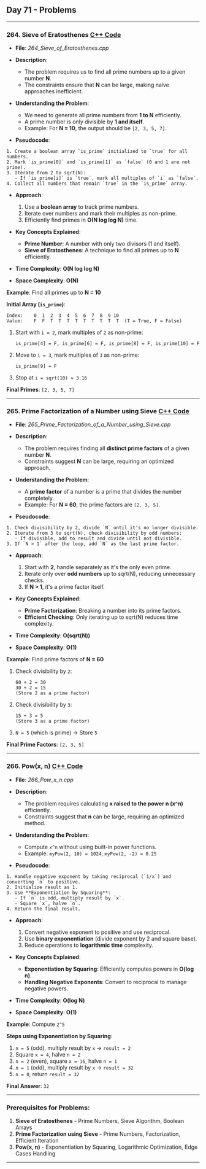 ## Day 71 - Problems  

---

### 264. **Sieve of Eratosthenes** [C++ Code](./_264_Sieve_of_Eratosthenes.cpp)  

- **File**: _264_Sieve_of_Eratosthenes.cpp_  
- **Description**:  
  - The problem requires us to find all prime numbers up to a given number **N**.
  - The constraints ensure that **N** can be large, making naive approaches inefficient.  
  
- **Understanding the Problem**:  
  - We need to generate all prime numbers from **1 to N** efficiently.
  - A prime number is only divisible by **1 and itself**.
  - Example: For **N = 10**, the output should be `[2, 3, 5, 7]`.
  
- **Pseudocode**:
```
1. Create a boolean array `is_prime` initialized to `true` for all numbers.
2. Mark `is_prime[0]` and `is_prime[1]` as `false` (0 and 1 are not prime).
3. Iterate from 2 to sqrt(N):
   - If `is_prime[i]` is `true`, mark all multiples of `i` as `false`.
4. Collect all numbers that remain `true` in the `is_prime` array.
```

- **Approach**:  
  1. Use a **boolean array** to track prime numbers.
  2. Iterate over numbers and mark their multiples as non-prime.
  3. Efficiently find primes in **O(N log log N)** time.

- **Key Concepts Explained**:  
  - **Prime Number**: A number with only two divisors (1 and itself).
  - **Sieve of Eratosthenes**: A technique to find all primes up to **N** efficiently.

- **Time Complexity**: **O(N log log N)**
- **Space Complexity**: **O(N)**

**Example**: Find all primes up to **N = 10**  

**Initial Array (`is_prime`)**:  
```
Index:    0  1  2  3  4  5  6  7  8  9 10
Value:    F  F  T  T  T  T  T  T  T  T  T  (T = True, F = False)
```
1. Start with `i = 2`, mark multiples of `2` as non-prime:  
   ```
   is_prime[4] = F, is_prime[6] = F, is_prime[8] = F, is_prime[10] = F
   ```
2. Move to `i = 3`, mark multiples of `3` as non-prime:  
   ```
   is_prime[9] = F
   ```
3. Stop at `i = sqrt(10) ≈ 3.16`  

**Final Primes**: `[2, 3, 5, 7]` 

---

### 265. **Prime Factorization of a Number using Sieve** [C++ Code](./_265_Prime_Factorization_of_a_Number_using_Sieve.cpp)  

- **File**: _265_Prime_Factorization_of_a_Number_using_Sieve.cpp_  
- **Description**:  
  - The problem requires finding all **distinct prime factors** of a given number **N**.
  - Constraints suggest **N** can be large, requiring an optimized approach.
  
- **Understanding the Problem**:  
  - A **prime factor** of a number is a prime that divides the number completely.
  - Example: For **N = 60**, the prime factors are `[2, 3, 5]`.

- **Pseudocode**:
```
1. Check divisibility by 2, divide `N` until it's no longer divisible.
2. Iterate from 3 to sqrt(N), check divisibility by odd numbers:
   - If divisible, add to result and divide until not divisible.
3. If `N > 1` after the loop, add `N` as the last prime factor.
```

- **Approach**:  
  1. Start with **2**, handle separately as it's the only even prime.
  2. Iterate only over **odd numbers** up to sqrt(N), reducing unnecessary checks.
  3. If **N > 1**, it's a prime factor itself.

- **Key Concepts Explained**:  
  - **Prime Factorization**: Breaking a number into its prime factors.
  - **Efficient Checking**: Only iterating up to sqrt(N) reduces time complexity.

- **Time Complexity**: **O(sqrt(N))**
- **Space Complexity**: **O(1)**

**Example**: Find prime factors of **N = 60**  

1. Check divisibility by `2`:
   ```
   60 ÷ 2 = 30
   30 ÷ 2 = 15
   (Store 2 as a prime factor)
   ```
2. Check divisibility by `3`:
   ```
   15 ÷ 3 = 5
   (Store 3 as a prime factor)
   ```
3. `N = 5` (which is prime) → Store `5`  

**Final Prime Factors**: `[2, 3, 5]` 

---

### 266. **Pow(x, n)** [C++ Code](./_266_Pow_x_n.cpp)  

- **File**: _266_Pow_x_n.cpp_  
- **Description**:  
  - The problem requires calculating **x raised to the power n (x^n)** efficiently.
  - Constraints suggest that **n** can be large, requiring an optimized method.
  
- **Understanding the Problem**:  
  - Compute `x^n` without using built-in power functions.
  - Example: `myPow(2, 10) = 1024`, `myPow(2, -2) = 0.25`

- **Pseudocode**:
```
1. Handle negative exponent by taking reciprocal (`1/x`) and converting `n` to positive.
2. Initialize result as 1.
3. Use **Exponentiation by Squaring**:
   - If `n` is odd, multiply result by `x`.
   - Square `x`, halve `n`.
4. Return the final result.
```

- **Approach**:  
  1. Convert negative exponent to positive and use reciprocal.
  2. Use **binary exponentiation** (divide exponent by 2 and square base).
  3. Reduce operations to **logarithmic time** complexity.

- **Key Concepts Explained**:  
  - **Exponentiation by Squaring**: Efficiently computes powers in **O(log n)**.
  - **Handling Negative Exponents**: Convert to reciprocal to manage negative powers.

- **Time Complexity**: **O(log N)**
- **Space Complexity**: **O(1)**


**Example**: Compute `2^5`  

**Steps using Exponentiation by Squaring**:
1. `n = 5` (odd), multiply result by `x` → `result = 2`
2. Square `x = 4`, halve `n = 2`
3. `n = 2` (even), square `x = 16`, halve `n = 1`
4. `n = 1` (odd), multiply result by `x` → `result = 32`
5. `n = 0`, return `result = 32`

**Final Answer**: `32` 

---

### Prerequisites for Problems:  

1. **Sieve of Eratosthenes** - Prime Numbers, Sieve Algorithm, Boolean Arrays  
2. **Prime Factorization using Sieve** - Prime Numbers, Factorization, Efficient Iteration  
3. **Pow(x, n)** - Exponentiation by Squaring, Logarithmic Optimization, Edge Cases Handling  

---

